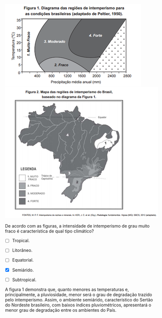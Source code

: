 

![](d2fe6b8b-220d-aace-0208-977acde5ea55.png)![](a6237706-9b79-1e3d-cbfe-066376c98829.png)

De acordo com as figuras, a intensidade de intemperismo de grau muito fraco é característica de qual tipo climático?



- [ ] Tropical.
- [ ] Litorâneo.
- [ ] Equatorial.
- [x] Semiárido.
- [ ] Subtropical.


A figura 1 demonstra que, quanto menores as temperaturas e, principalmente, a pluviosidade, menor será o grau de degradação trazido pelo intemperismo. Assim, o ambiente semiárido, característico do Sertão do Nordeste brasileiro, com baixos índices pluviométricos, apresentará o menor grau de degradação entre os ambientes do País.

